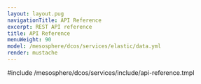 ```yaml
---
layout: layout.pug
navigationTitle: API Reference
excerpt: REST API reference
title: API Reference
menuWeight: 90
model: /mesosphere/dcos/services/elastic/data.yml
render: mustache
---
```


#include /mesosphere/dcos/services/include/api-reference.tmpl
